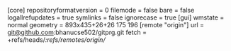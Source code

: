 [core]
	repositoryformatversion = 0
	filemode = false
	bare = false
	logallrefupdates = true
	symlinks = false
	ignorecase = true
[gui]
	wmstate = normal
	geometry = 893x435+26+26 175 196
[remote "origin"]
	url = git@github.com:bhanucse502/gitprg.git
	fetch = +refs/heads/*:refs/remotes/origin/*
